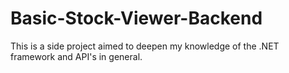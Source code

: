 # Basic-Stock-Viewer-Backend

This is a side project aimed to deepen my knowledge of the .NET framework and API's in general.
